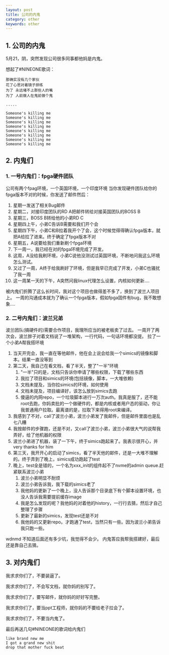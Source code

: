 ```yaml
---
layout: post
title: 公司的内鬼
category: other
keywords: other
---
```


## 1. 公司的内鬼

5月21，阴，突然发现公司很多同事都他妈是内鬼。

想起了#NINEONE歌词：
```
那确实没有几个家伙
花了心思对着镜子排练
为了 永远堵不上那些人的嘴
为了 人前做人在鬼前做个鬼

.....

Someone's killing me
Someone's killing me
Someone's killing me
Someone's killing me
Someone's killing me
Someone's killing me
Someone's killing me
Someone's killing me
```

## 2. 内鬼们

### 1. 一号内鬼们：fpga硬件团队

公司有两个fpag环境，一个英国环境，一个印度环境
当你发现硬件团队给你的fpga版本不对的时候，你发送了邮件然后：

1. 星期一发送了相关Bug邮件
2. 星期二，对接印度团队的RD A把邮件转给对接英国团队的BOSS B
3. 星期三，BOSS B转给他的小弟RD C
4. 星期四上午，小弟C告诉B需要和我们开个会
5. 星期四下午，小弟C和B拉着我开个了会，这个时候觉得得确认fpga版本，就把A给拉了进来。终于确定了fpga版本不对
6. 星期五，A说要给我们重新刷个fpga环境
7. 下一周一，我已经在对的fpga环境完成了开发。
8. 这周，A没给我刷环境，小弟C说他没测试过英国环境，不断地问我这么环境怎么测试。
9. 又过了一周，A终于给我刷好了环境，但是我早已完成了开发，小弟C也骚扰了我一周
10. 这一周某一天的下午，A突然问我linux代理怎么设置，内核如何更新....

被内鬼们折腾了这么长时间，我对这个项目也做得差不多了，换到了波兰人项目上。
一周的沟通成本就为了确认一个fpga版本，假如fpga固件有bug，我不敢想象....

### 2. 二号内鬼们：波兰兄弟

波兰团队(搞硬件的)需要合作项目，我理所应当的被老板卖了过去。
一周开了两次会，波兰胖子对着文档说了一堆架构，一行代码，一句话环境都没提。
拉了一个小弟A帮我搭环境

1. 当天开完会，我一直在等他邮件，他在会上说会给我一个simics的镜像和脚本。结果一直没等到
2. 第二天，我自己在看文档，看了半天，整了"一半"环境
    1. "一半"只的是，文档只告诉你申请了哪些权限，下载了哪些东西
    2. 我拉了项目和simics的环境(包括镜像，脚本，一大堆依赖)
    3. 文档未提及，当你拉simics的环境，如何使用
    4. 文档未提及，项目编译好，该怎么放到simics去跑
    5. 傻逼的内网repo，一个垃圾脚本进行一万次auth。我真是服了，还不能root去跑，你妈卖批的一个做硬件的，都是内核或者用户态的驱动，你让我普通用户拉取。最离谱的是，拉取下来得用root来编译。
3. 我感到了不对，call了波兰小弟，波兰小弟发了我邮件，但是邮件里面也是乱七八糟
4. 我按邮件的步骤跑，还是不对，又call了波兰小弟，波兰小弟很大气的说帮我弄好，给了他机器的权限
5. 波兰小弟进了机器，装了一下午，终于simics跑起来了。我表示很开心，并very thanks for him 
6. 第三天，我开开心的启动了simics，看了半天他的邮件，还是一大堆不理解的。终于弄到了晚上，simics成功跑起了test
7. 晚上，test全是错的，一个名为xxx_init的组件起不了nvme的admin queue.赶紧联系波兰小弟
    1. 波兰小弟明显不耐烦
    2. 波兰小弟告诉我，我下载的simics老了
    3. 我他妈的更新了一个晚上，没人告诉那个目录底下有个脚本设置环境，也没人告诉我需要提前缓存image
    4. 我是怎么发现的呢？我他妈的对着他的history，一行行去猜，然后才自己整理了步骤
    5. 更新了最新的simics，发现test还是不对
    6. 我他妈的又更新repo。才跑通了test，当然只有一些。因为波兰小弟告诉我只跑一些。

wdnmd 不知道后面还有多少坑，我觉得不会少。
内鬼答应我帮我搭建好，最后还是靠自己去猜。


## 3. 对内鬼们

我求求你们了，不要装逼了。

我求求你们了，不会写文档，就你妈的别写了。

我求求你们了，要写邮件，就你妈的好好写完整。

我求求你们了，要当ppt工程师，就你妈的不要给老子拉会了。

我求求你们了，不要当内鬼了。
  
最后再送几句#NINEONE的歌词给内鬼们

```
like brand new me
I got a grand new shit
drop that mother fuck beat
```
 